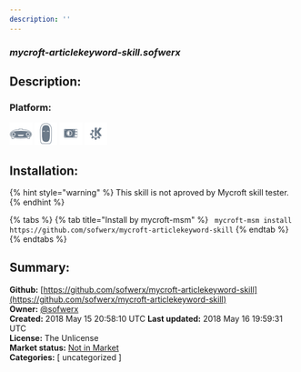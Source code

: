 ```yaml
---
description: ''
---
```


### _mycroft-articlekeyword-skill.sofwerx_  
## Description:  
  
  
  
### Platform:  
 ![Mark I](../.gitbook/assets/mark-1-icon.png)  ![Mark II](../.gitbook/assets/mark-2-icon.png)  ![Picroft](../.gitbook/assets/picroft-icon.png)  ![plasmoid](../.gitbook/assets/kde.png)   
## Installation:  
{% hint style="warning" %}
This skill is not aproved by Mycroft skill tester.
{% endhint %}
    
{% tabs %}
{% tab title="Install by mycroft-msm" %}
``` mycroft-msm install https://github.com/sofwerx/mycroft-articlekeyword-skill```
{% endtab %}
  {% endtabs %}
    
## Summary:  
**Github:** [https://github.com/sofwerx/mycroft-articlekeyword-skill](https://github.com/sofwerx/mycroft-articlekeyword-skill)  
**Owner:** [@sofwerx](https://github.com/sofwerx)  
**Created:** 2018 May 15 20:58:10 UTC  **Last updated:** 2018 May 16 19:59:31 UTC  
**License:** The Unlicense  
**Market status:** [Not in Market](https://market.mycroft.ai/skill/)  
**Categories:** [ uncategorized ]   

